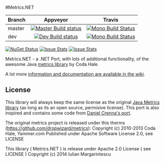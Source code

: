 #Metrics.NET

|Branch|Appveyor|Travis|
|------|:--------:|:------:|
|master|[![Master Build status](https://ci.appveyor.com/api/projects/status/me33pq0xqgpd4e7k/branch/master?svg=true)](https://ci.appveyor.com/project/hinteadan/metrics-net/branch/master)|[![Mono Build Status](https://travis-ci.org/Recognos/Metrics.NET.svg?branch=master)](https://travis-ci.org/Recognos/Metrics.NET)|
|dev   |[![Dev Build status](https://ci.appveyor.com/api/projects/status/me33pq0xqgpd4e7k/branch/dev?svg=true)](https://ci.appveyor.com/project/hinteadan/metrics-net/branch/dev)|[![Mono Build Status](https://travis-ci.org/Recognos/Metrics.NET.svg?branch=dev)](https://travis-ci.org/Recognos/Metrics.NET)|

[![NuGet Status](http://img.shields.io/nuget/v/Metrics.NET.svg)](https://www.nuget.org/packages/Metrics.NET/)
[![Issue Stats](http://www.issuestats.com/github/Recognos/Metrics.NET/badge/pr)](http://www.issuestats.com/github/Recognos/Metrics.NET)
[![Issue Stats](http://www.issuestats.com/github/Recognos/Metrics.NET/badge/issue)](http://www.issuestats.com/github/Recognos/Metrics.NET)

Metrics.NET - a .NET Port, with lots of additional functionality, of the awesome Java [metrics library](https://github.com/dropwizard/metrics) by Coda Hale.

A lot more [information and documentation are available in the wiki](https://github.com/etishor/Metrics.NET/wiki).

## License
This library will always keep the same license as the original [Java Metrics library](https://github.com/dropwizard/metrics) (as long as its an open source, permisive license). This port is also inspired and contains some code from [Daniel Crenna's port](https://github.com/danielcrenna/metrics-net).

The original metrics project is released under this therms (https://github.com/dropwizard/metrics):
Copyright (c) 2010-2013 Coda Hale, Yammer.com
Published under Apache Software License 2.0, see LICENSE

This library ( Metrics.NET ) is release under Apache 2.0 License ( see LICENSE ) 
Copyright (c) 2014 Iulian Margarintescu

